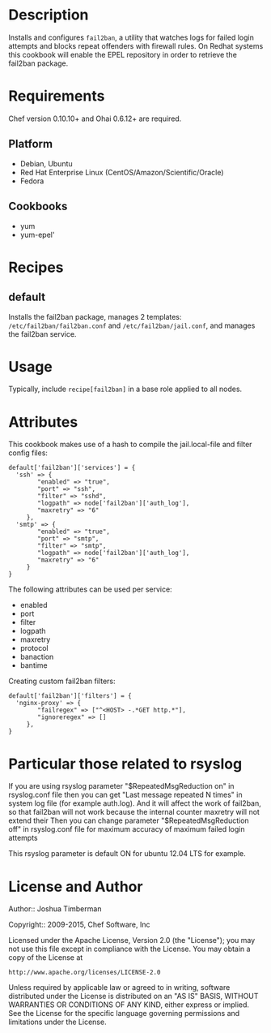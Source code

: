 Description
===========

Installs and configures `fail2ban`, a utility that watches logs for failed login attempts
and blocks repeat offenders with firewall rules.  On Redhat systems this cookbook will
enable the EPEL repository in order to retrieve the fail2ban package.

Requirements
============

Chef version 0.10.10+ and Ohai 0.6.12+ are required.

Platform
--------

* Debian, Ubuntu
* Red Hat Enterprise Linux (CentOS/Amazon/Scientific/Oracle)
* Fedora

Cookbooks
---------

* yum
* yum-epel'

Recipes
=======

default
-------

Installs the fail2ban package, manages 2 templates: `/etc/fail2ban/fail2ban.conf`
and `/etc/fail2ban/jail.conf`, and manages the fail2ban service.

Usage
=====

Typically, include `recipe[fail2ban]` in a base role applied to all nodes.

Attributes
=====

This cookbook makes use of a hash to compile the jail.local-file and filter config files:

```
default['fail2ban']['services'] = {
  'ssh' => {
        "enabled" => "true",
        "port" => "ssh",
        "filter" => "sshd",
        "logpath" => node['fail2ban']['auth_log'],
        "maxretry" => "6"
     },
  'smtp' => {
        "enabled" => "true",
        "port" => "smtp",
        "filter" => "smtp",
        "logpath" => node['fail2ban']['auth_log'],
        "maxretry" => "6"
     }
}
```

The following attributes can be used per service:


* enabled
* port
* filter
* logpath
* maxretry
* protocol
* banaction
* bantime

Creating custom fail2ban filters:

```
default['fail2ban']['filters'] = {
  'nginx-proxy' => {
        "failregex" => ["^<HOST> -.*GET http.*"],
        "ignoreregex" => []
     },
}
```



Particular those related to rsyslog
=====

If you are using rsyslog parameter "$RepeatedMsgReduction on" in rsyslog.conf file
then you can get "Last message repeated N times" in system log file (for example auth.log).
And it will affect the work of fail2ban, so that fail2ban will not work because the internal counter maxretry will not extend their
Then you can change parameter "$RepeatedMsgReduction off" in rsyslog.conf file for maximum accuracy of maximum failed login attempts

This rsyslog parameter is default ON for ubuntu 12.04 LTS for example.

License and Author
==================

Author:: Joshua Timberman

Copyright:: 2009-2015, Chef Software, Inc

Licensed under the Apache License, Version 2.0 (the "License");
you may not use this file except in compliance with the License.
You may obtain a copy of the License at

    http://www.apache.org/licenses/LICENSE-2.0

Unless required by applicable law or agreed to in writing, software
distributed under the License is distributed on an "AS IS" BASIS,
WITHOUT WARRANTIES OR CONDITIONS OF ANY KIND, either express or implied.
See the License for the specific language governing permissions and
limitations under the License.
